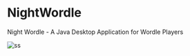 # NightWordle
Night Wordle - A Java Desktop Application for Wordle Players

![ss](https://github.com/user-attachments/assets/e7fa2146-01aa-4953-87a9-ff7a400e0d82)
